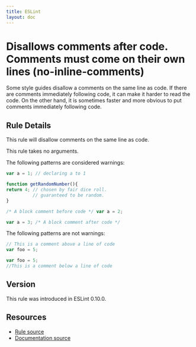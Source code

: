 ```yaml
---
title: ESLint
layout: doc
---
```

<!-- Note: No pull requests accepted for this file. See README.md in the root directory for details. -->
# Disallows comments after code. Comments must come on their own lines (no-inline-comments)

Some style guides disallow a comments on the same line as code.
If there are comments immediately following code, it can make it harder to read the code.
On the other hand, it is sometimes faster and more obvious to put comments immediately following code.


## Rule Details

This rule will disallow comments on the same line as code.

This rule takes no arguments.

The following patterns are considered warnings:

```js
var a = 1; // declaring a to 1
```

```js
function getRandomNumber(){
return 4; // chosen by fair dice roll.
          // guaranteed to be random.
}
```

```js
/* A block comment before code */ var a = 2;
```

```js
var a = 3; /* A block comment after code */
```

The following patterns are not warnings:

```js
// This is a comment above a line of code
var foo = 5;
```

```js
var foo = 5;
//This is a comment below a line of code
```

## Version

This rule was introduced in ESLint 0.10.0.

## Resources

* [Rule source](https://github.com/eslint/eslint/tree/master/lib/rules/no-inline-comments.js)
* [Documentation source](https://github.com/eslint/eslint/tree/master/docs/rules/no-inline-comments.md)

